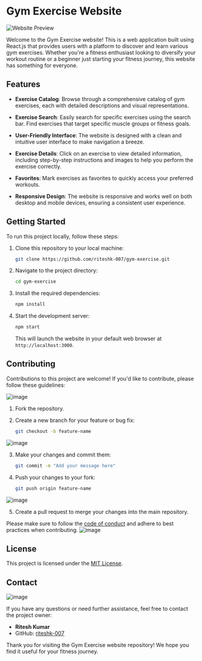 # Gym Exercise Website

![Website Preview](https://github.com/riteshk-007/gym-exercise/raw/main/public/images/website-preview.png)

Welcome to the Gym Exercise website! This is a web application built using React.js that provides users with a platform to discover and learn various gym exercises. Whether you're a fitness enthusiast looking to diversify your workout routine or a beginner just starting your fitness journey, this website has something for everyone.

## Features

- **Exercise Catalog**: Browse through a comprehensive catalog of gym exercises, each with detailed descriptions and visual representations.

- **Exercise Search**: Easily search for specific exercises using the search bar. Find exercises that target specific muscle groups or fitness goals.

- **User-Friendly Interface**: The website is designed with a clean and intuitive user interface to make navigation a breeze.

- **Exercise Details**: Click on an exercise to view detailed information, including step-by-step instructions and images to help you perform the exercise correctly.

- **Favorites**: Mark exercises as favorites to quickly access your preferred workouts.

- **Responsive Design**: The website is responsive and works well on both desktop and mobile devices, ensuring a consistent user experience.

## Getting Started

To run this project locally, follow these steps:

1. Clone this repository to your local machine:

   ```bash
   git clone https://github.com/riteshk-007/gym-exercise.git
   ```

2. Navigate to the project directory:

   ```bash
   cd gym-exercise
   ```

3. Install the required dependencies:

   ```bash
   npm install
   ```

4. Start the development server:

   ```bash
   npm start
   ```

   This will launch the website in your default web browser at `http://localhost:3000`.

## Contributing

Contributions to this project are welcome! If you'd like to contribute, please follow these guidelines:

![image](https://github.com/riteshk-007/gym-exercise/assets/135107962/c4c9d028-515c-420b-9d8c-e7714c569dae)

1. Fork the repository.

2. Create a new branch for your feature or bug fix:

   ```bash
   git checkout -b feature-name
   ```
![image](https://github.com/riteshk-007/gym-exercise/assets/135107962/17c80fb8-8443-460a-a392-34795c681bec)

3. Make your changes and commit them:

   ```bash
   git commit -m "Add your message here"
   ```

4. Push your changes to your fork:

   ```bash
   git push origin feature-name
   ```
![image](https://github.com/riteshk-007/gym-exercise/assets/135107962/905a2030-0761-4bbd-bbb9-a255be214e92)


5. Create a pull request to merge your changes into the main repository.

Please make sure to follow the [code of conduct](CODE_OF_CONDUCT.md) and adhere to best practices when contributing.
![image](https://github.com/riteshk-007/gym-exercise/assets/135107962/b5f075be-6506-4908-86ac-65e9d8514b30)

## License

This project is licensed under the [MIT License](LICENSE).

## Contact
![image](https://github.com/riteshk-007/gym-exercise/assets/135107962/f7c5afba-8ded-4ba4-84eb-31b00508a6cf)


If you have any questions or need further assistance, feel free to contact the project owner:

- **Ritesh Kumar**
- GitHub: [riteshk-007](https://github.com/riteshk-007)

Thank you for visiting the Gym Exercise website repository! We hope you find it useful for your fitness journey.
